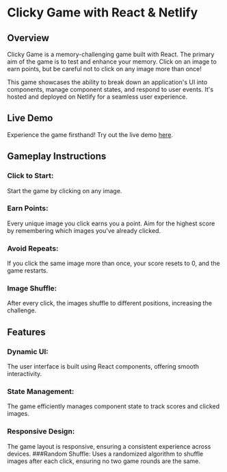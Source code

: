 # Clicky Game with React & Netlify

## Overview

Clicky Game is a memory-challenging game built with React. The primary aim of the game is to test and enhance your memory. Click on an image to earn points, but be careful not to click on any image more than once!

This game showcases the ability to break down an application's UI into components, manage component states, and respond to user events. It's hosted and deployed on Netlify for a seamless user experience.

## Live Demo
Experience the game firsthand! Try out the live demo [here](https://clicky-game.netlify.com/).

## Gameplay Instructions

### Click to Start: 
Start the game by clicking on any image.
### Earn Points: 
Every unique image you click earns you a point. Aim for the highest score by remembering which images you've already clicked.
### Avoid Repeats: 
If you click the same image more than once, your score resets to 0, and the game restarts.
### Image Shuffle: 
After every click, the images shuffle to different positions, increasing the challenge.

## Features
### Dynamic UI: 
The user interface is built using React components, offering smooth interactivity.
### State Management: 
The game efficiently manages component state to track scores and clicked images.
### Responsive Design: 
The game layout is responsive, ensuring a consistent experience across devices.
###Random Shuffle: 
Uses a randomized algorithm to shuffle images after each click, ensuring no two game rounds are the same.


